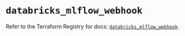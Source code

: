 # `databricks_mlflow_webhook`

Refer to the Terraform Registry for docs: [`databricks_mlflow_webhook`](https://registry.terraform.io/providers/databricks/databricks/1.64.0/docs/resources/mlflow_webhook).
